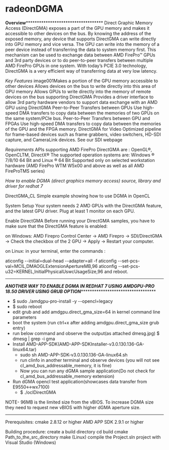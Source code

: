 # radeonDGMA
******Overview*****************************************
Direct Graphic Memory Access (DirectGMA) exposes a part of the GPU memory and makes it accessible to other devices on the bus. By knowing the address of the exposed memory, any device that supports DirectGMA can write directly into GPU memory and vice versa. The GPU can write into the memory of a peer device instead of transferring the data to system memory first. This mechanism can be used to exchange data between AMD FirePro™ GPUs and 3rd party devices or to do peer-to-peer transfers between multiple AMD FirePro GPUs in one system. With today’s PCIE 3.0 technology, DirectGMA is a very efficient way of transferring data at very low latency.

*Key Features*
image001Makes a portion of the GPU memory accessible to other devices
Allows devices on the bus to write directly into this area of GPU memory
Allows GPUs to write directly into the memory of remote devices on the bus supporting DirectGMA
Provides a driver interface to allow 3rd party hardware vendors to support data exchange with an AMD GPU using DirectGMA
Peer-to-Peer Transfers between GPUs
Use high-speed DMA transfers to copy data between the memories of two GPUs on the same system/PCIe bus.
Peer-to-Peer Transfers between GPU and FPGAs
Use high-speed DMA transfers to copy data between the memories of the GPU and the FPGA memory.
DirectGMA for Video
Optimized pipeline for frame-based devices such as frame grabbers, video switchers, HD-SDI capture, and CameraLink devices. See our SDI webpage

*Requirements*
APIs supporting AMD FirePro DirectGMA are : OpenGL®, OpenCLTM, DirectX®
The supported operation systems are: Windows ® 7/8/10 64 Bit and Linux ® 64 Bit
Supported only on selected workstation hardware (AMD FirePro WTM W5x00 and above as well as all AMD FireProTMS series)

*How to enable DGMA (direct graphics memory access) source, library and driver for redhat 7*

DirectGMA_CL
Simple example showing how to use DGMA in OpenCL

System Setup
Your system needs 2 AMD GPUs with the DirectGMA feature, and the latest GPU driver. Plug at least 1 monitor on each GPU.

Enable DirectGMA
Before running your DirectGMA samples, you have to make sure that the DirectGMA feature is enabled:

on Windows: AMD Firepro Control Center -> AMD Firepro -> SDI/DirectGMA -> Check the checkbox of the 2 GPU -> Apply -> Restart your computer.

on Linux: in your terminal, enter the commands :

aticonfig --initial=dual-head --adapter=all -f aticonfig --set-pcs-val=MCIL,DMAOGLExtensionApertureMB,96 aticonfig --set-pcs-u32=KERNEL,InitialPhysicalUswcUsageSize,96 and reboot.

***************************************************************************************************************************************
*******ANOTHER WAY TO ENABLE DGMA IN REDHAT 7 USING AMDGPU-PRO 18.50 DRIVER USING GRUB OPTION*****************************************
 - $ sudo ./amdgpu-pro-install -y --opencl=legacy
  - $ sudo reboot
  - edit grub and add amdgpu.direct_gma_size=64 in kernel command line parameters
  - boot the system (run ctrl+x after adding amdgpu.direct_gma_size grub entry)
  - run below command and observe the output(as attached dmesg.jpg)
    $ dmesg | grep -i gma
- Install AMD-APP-SDK(AMD-APP-SDKInstaller-v3.0.130.136-GA-linux64.tar)
  - sudo sh AMD-APP-SDK-v3.0.130.136-GA-linux64.sh 
  - run clinfo in another terminal and observe devices (you will not see cl_amd_bus_addressable_memory, it is fine)
  - Now you can run any dGMA sample application(Do not check for cl_amd_bus_addressable_memory extension)
- Run dGMA opencl test application(showcases data transfer from E9550<->wx7100)
  - $ ./oclDirectGMA

NOTE- 96MB is the limited size from the vBIOS. To increase DGMA size they need to request new vBIOS with higher dGMA aperture size.
***************************************************************************************************************************************


Prerequisites:
cmake 2.8.12 or higher AMD APP SDK 2.9.1 or higher

Building procedure:
create a build directory cd build cmake Path_to_the_src_directory make (Linux) compile the Project.sln project with Visual Studio (Windows)
